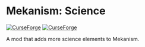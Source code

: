 
# Mekanism: Science
<a href="https://www.curseforge.com/minecraft/mc-mods/mekanism-science"><img alt="CurseForge" src="https://cf.way2muchnoise.eu/versions/1103224.svg"></a>
<a href="https://www.curseforge.com/minecraft/mc-mods/mekanism-science"><img alt="CurseForge" src="https://cf.way2muchnoise.eu/1103224.svg"></a>

A mod that adds more science elements to Mekanism.
